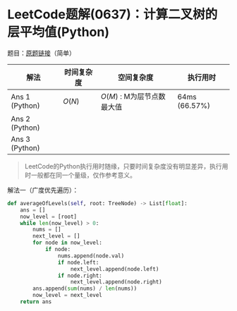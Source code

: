 # LeetCode题解(0637)：计算二叉树的层平均值(Python)

题目：[原题链接](https://leetcode-cn.com/problems/average-of-levels-in-binary-tree/)（简单）

| 解法           | 时间复杂度 | 空间复杂度                 | 执行用时      |
| -------------- | ---------- | -------------------------- | ------------- |
| Ans 1 (Python) | $O(N)$     | $O(M)$ : M为层节点数最大值 | 64ms (66.57%) |
| Ans 2 (Python) |            |                            |               |
| Ans 3 (Python) |            |                            |               |

>  LeetCode的Python执行用时随缘，只要时间复杂度没有明显差异，执行用时一般都在同一个量级，仅作参考意义。

解法一（广度优先遍历）：

```python
def averageOfLevels(self, root: TreeNode) -> List[float]:
    ans = []
    now_level = [root]
    while len(now_level) > 0:
        nums = []
        next_level = []
        for node in now_level:
            if node:
                nums.append(node.val)
                if node.left:
                    next_level.append(node.left)
                if node.right:
                    next_level.append(node.right)
        ans.append(sum(nums) / len(nums))
        now_level = next_level
    return ans
```